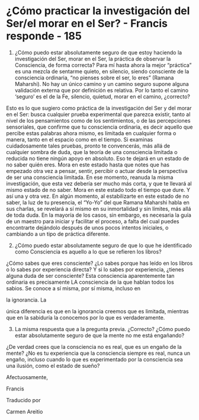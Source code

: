 # ¿Cómo practicar la investigación del Ser/el morar en el Ser? - Francis responde - 185

1. ¿Cómo puedo estar absolutamente seguro de que estoy haciendo la investigación del Ser, morar en el Ser, la práctica de observar la Consciencia, de forma correcta? Para mí hasta ahora la mejor “práctica” es una mezcla de sentarme quieto, en silencio, siendo consciente de la consciencia ordinaria, “no pienses sobre el ser, lo eres” (Ramana Maharshi). No hay un único camino y un camino seguro supone alguna validación externa que por definición es relativa. Por lo tanto el camino ‘seguro’ es el de la Fe, silencio, quietud, morar en el camino, ¿correcto?

Esto es lo que sugiero como práctica de la investigación del Ser y del morar en el Ser: busca cualquier prueba experimental que parezca existir, tanto al nivel de los pensamientos como de los sentimientos, o de las percepciones sensoriales, que confirme que tu consciencia ordinaria, es decir aquello que percibe estas palabras ahora mismo, es limitada en cualquier forma o manera, tanto en el espacio como en el tiempo. Si examinas cuidadosamente tales pruebas, pronto te convencerás, más allá de cualquier sombra de duda, que la teoría de una consciencia limitada o reducida no tiene ningún apoyo en absoluto. Eso te dejará en un estado de no saber quién eres. Mora en este estado hasta que notes que has empezado otra vez a pensar, sentir, percibir o actuar desde la perspectiva de ser una consciencia limitada. En ese momento, reanuda la misma investigación, que esta vez debería ser mucho más corta, y que te llevará al mismo estado de no saber. Mora en este estado todo el tiempo que dure. Y así una y otra vez. En algún momento, al estabilizarte en este estado de no saber, la luz de tu presencia, el “Yo-Yo” del que Ramana Maharshi habla en sus charlas, se revelará a sí mismo en su inmortalidad y sin límites, más allá de toda duda. En la mayoría de los casos, sin embargo, es necesaria la guía de un maestro para iniciar y facilitar el proceso, a falta del cual puedes encontrarte dejándolo después de unos pocos intentos iniciales, o cambiando a un tipo de práctica diferente.

2. ¿Cómo puedo estar absolutamente seguro de que lo que he identificado como Consciencia es aquello a lo que se refieren los libros?

¿Cómo sabes que eres consciente? ¿Lo sabes porque has leído en los libros o lo sabes por experiencia directa? Y si lo sabes por experiencia, ¿tienes alguna duda de ser consciente? Esta consciencia aparentemente tan ordinaria es precisamente LA consciencia de la que hablan todos los sabios. Se conoce a sí misma, por sí misma, incluso en

la ignorancia. La

única diferencia es que en la ignorancia creemos que es limitada, mientras que en la sabiduría la conocemos por lo que es verdaderamente.

3. La misma respuesta que a la pregunta previa. ¿Correcto? ¿Cómo puedo estar absolutamente seguro de que la mente no me está engañando?

¿De verdad crees que la consciencia no es real, que es un engaño de la mente? ¿No es tu experiencia que la consciencia siempre es real, nunca un engaño, incluso cuando lo que es experimentado por la consciencia sea una ilusión, como el estado de sueño?

Afectuosamente,

Francis

Traducido por

Carmen Areitio

